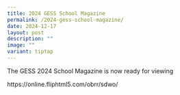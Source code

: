 ```yaml
---
title: 2024 GESS School Magazine
permalink: /2024-gess-school-magazine/
date: 2024-12-17
layout: post
description: ""
image: ""
variant: tiptap
---
```

<p>The GESS 2024 School Magazine is now ready for viewing</p>
<p><a rel="noopener noreferrer nofollow" target="_blank">https://online.fliphtml5.com/obrr/sdwo/</a>
</p>
<p></p>